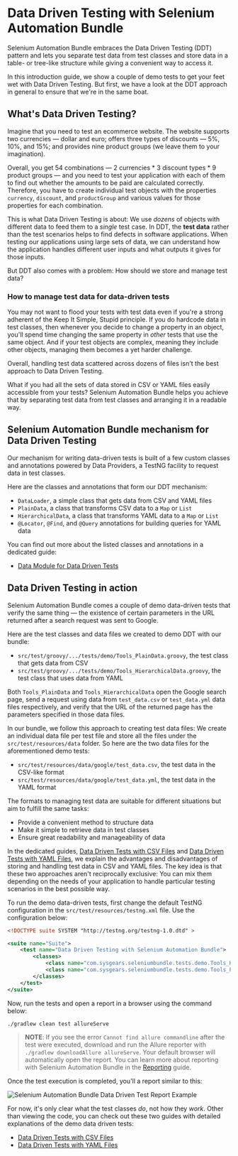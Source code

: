 # Data Driven Testing with Selenium Automation Bundle

Selenium Automation Bundle embraces the Data Driven Testing (DDT) pattern and lets you separate test data from test classes and store data in a table- or tree-like structure while giving a convenient way to access it.

In this introduction guide, we show a couple of demo tests to get your feet wet with Data Driven Testing. But first, we have a look at the DDT approach in general to ensure that we're in the same boat.

## What's Data Driven Testing?

Imagine that you need to test an ecommerce website. The website supports two currencies &mdash; dollar and euro; offers
three types of discounts &mdash; 5%, 10%, and 15%; and provides nine product groups (we leave them to your imagination). 

Overall, you get 54 combinations &mdash; 2 currencies * 3 discount types * 9 product groups &mdash; and you need to test your application with each of them to find out whether the amounts to be paid are calculated correctly. Therefore, you have to create individual test objects with the properties `currency`, `discount`, and `productGroup` and various values for those properties for each combination.

This is what Data Driven Testing is about: We use _dozens_ of objects with different data to feed them to a _single_ test case. In DDT, the **test data** rather than the test scenarios helps to find defects in software applications. When testing our applications using large sets of data, we can understand how the application handles different user inputs and what outputs it gives for those inputs.

But DDT also comes with a problem: How should we store and manage test data?

### How to manage test data for data-driven tests

You may not want to flood your tests with test data even if you're a strong adherent of the Keep It Simple, Stupid principle. If you do hardcode data in test classes, then whenever you decide to change a property in an object, you'll spend time changing the same property in _other_ tests that use the same object. And if your test objects are complex, meaning they include other objects, managing them becomes a yet harder challenge.

Overall, handling test data scattered across dozens of files isn't the best approach to Data Driven Testing.

What if you had all the sets of data stored in CSV or YAML files easily accessible from your tests? Selenium Automation Bundle helps you achieve that by separating test data from test classes and arranging it in a readable way.

## Selenium Automation Bundle mechanism for Data Driven Testing

Our mechanism for writing data-driven tests is built of a few custom classes and annotations powered by Data Providers, 
a TestNG facility to request data in test classes.

Here are the classes and annotations that form our DDT mechanism:

* `DataLoader`, a simple class that gets data from CSV and YAML files
* `PlainData`, a class that transforms CSV data to a `Map` or `List`
* `HierarchicalData`, a class that transforms YAML data to a `Map` or `List`
* `@Locator`, `@Find`, and `@Query` annotations for building queries for YAML data

You can find out more about the listed classes and annotations in a dedicated guide:

* [Data Module for Data Driven Tests]

## Data Driven Testing in action

Selenium Automation Bundle comes a couple of demo data-driven tests that verify the same thing &mdash; the existence of certain parameters in the URL returned after a search request was sent to Google.

Here are the test classes and data files we created to demo DDT with our bundle:

* `src/test/groovy/.../tests/demo/Tools_PlainData.groovy`, the test class that gets data from CSV
* `src/test/groovy/.../tests/demo/Tools_HierarchicalData.groovy`, the test class that uses data from YAML

Both `Tools_PlainData` and `Tools_HierarchicalData` open the Google search page, send a request using data from `test_data.csv` or `test_data.yml` data files respectively, and verify that the URL of the returned page has the parameters specified in those data files.

In our bundle, we follow this approach to creating test data files: We create an individual data file per test file and store all the files under the `src/test/resources/data` folder. So here are the two data files for the aforementioned demo tests:

* `src/test/resources/data/google/test_data.csv`, the test data in the CSV-like format
* `src/test/resources/data/google/test_data.yml`, the test data in the YAML format

The formats to managing test data are suitable for different situations but aim to fulfill the same tasks:

* Provide a convenient method to structure data
* Make it simple to retrieve data in test classes
* Ensure great readability and manageability of data

In the dedicated guides, [Data Driven Tests with CSV Files] and [Data Driven Tests with YAML Files], we explain the advantages and disadvantages of storing and handling test data in CSV and YAML files. The key idea is that these two approaches aren't reciprocally exclusive: You can mix them depending on the needs of your application to handle particular testing scenarios in the best possible way.

To run the demo data-driven tests, first change the default TestNG configuration in the `src/test/resources/testng.xml`
file. Use the configuration below:

```xml
<!DOCTYPE suite SYSTEM "http://testng.org/testng-1.0.dtd" >

<suite name="Suite">
    <test name="Data Driven Testing with Selenium Automation Bundle">
        <classes>
            <class name="com.sysgears.seleniumbundle.tests.demo.Tools_HierarchicalData"/>
            <class name="com.sysgears.seleniumbundle.tests.demo.Tools_PlainData"/>
        </classes>
    </test>
</suite>
```

Now, run the tests and open a report in a browser using the command below:

```bash
./gradlew clean test allureServe
```

> **NOTE**: If you see the error `Cannot find allure commandline` after the test were executed, download and run the
Allure reporter with `./gradlew downloadAllure allureServe`. Your default browser will automatically open the report.
You can learn more about reporting with Selenium Automation Bundle in the [Reporting] guide.

Once the test execution is completed, you'll a report similar to this:

![Selenium Automation Bundle Data Driven Test Report Example](https://user-images.githubusercontent.com/21691607/54425135-3debd480-471d-11e9-95c2-dbe674ff694c.png)

For now, it's only clear what the test classes _do_, not how they _work_. Other than viewing the code, you can check out these two guides with detailed explanations of the demo data driven tests:

* [Data Driven Tests with CSV Files]
* [Data Driven Tests with YAML Files]

[data module for data driven tests]: https://github.com/sysgears/selenium-automation-bundle/blob/master/docs/fundamentals/Data%20Driven%20Testing/Data%20Module%20for%20Data-Driven%20Tests.md
[reporting]: https://github.com/sysgears/selenium-automation-bundle/blob/master/docs/fundamentals/Reporting.md
[data driven tests with csv files]: https://github.com/sysgears/selenium-automation-bundle/blob/master/docs/fundamentals/Data%20Driven%20Testing/Data%20Driven%20Tests%20with%20CSV.md
[data driven tests with yaml files]: https://github.com/sysgears/selenium-automation-bundle/blob/master/docs/fundamentals/Data%20Driven%20Testing/Data%20Driven%20Tests%20with%20YAML.md 